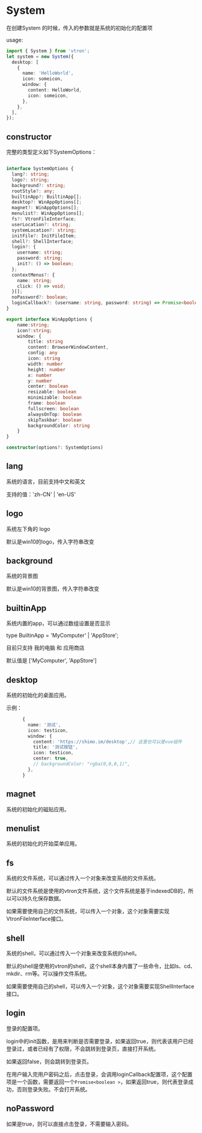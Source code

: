 # System

在创建System 的时候，传入的参数就是系统的初始化的配置项

usage:

```typescript
import { System } from 'vtron';
let system = new System({
  desktop: [
    {
      name: 'HelloWorld',
      icon: someicon,
      window: {
        content: HelloWorld,
        icon: someicon,
      },
    },
  ],
});
```

## constructor

完整的类型定义如下SystemOptions：

```typescript

interface SystemOptions {
  lang?: string;
  logo?: string;
  background?: string;
  rootStyle?: any;
  builtinApp?: BuiltinApp[];
  desktop?: WinAppOptions[];
  magnet?: WinAppOptions[];
  menulist?: WinAppOptions[];
  fs?: VtronFileInterface;
  userLocation?: string;
  systemLocation?: string;
  initFile?: InitFileItem;
  shell?: ShellInterface;
  login?: {
    username: string;
    password: string;
    init?: () => boolean;
  };
  contextMenus?: {
    name: string;
    click: () => void;
  }[];
  noPassword?: boolean;
  loginCallback?: (username: string, password: string) => Promise<boolean>;
}

export interface WinAppOptions {
    name:string;
    icon?:string;
    window: {
        title: string
        content: BrowserWindowContent,
        config: any
        icon: string
        width: number
        height: number
        x: number
        y: number
        center: boolean
        resizable: boolean
        minimizable: boolean
        frame: boolean
        fullscreen: boolean
        alwaysOnTop: boolean
        skipTaskbar: boolean
        backgroundColor: string
    }
}

constructor(options?: SystemOptions)
```

## lang

系统的语言，目前支持中文和英文

支持的值：'zh-CN' | 'en-US'

## logo

系统左下角的 logo

默认是win10的logo，传入字符串改变

## background

系统的背景图

默认是win10的背景图，传入字符串改变

## builtinApp

系统内置的app，可以通过数组设置是否显示

type BuiltinApp = 'MyComputer' | 'AppStore';

目前只支持 我的电脑 和 应用商店

默认值是 ['MyComputer', 'AppStore']

## desktop

系统的初始化的桌面应用。

示例：

```typescript
      {
        name: '测试',
        icon: testicon,
        window: {
          content: 'https://shimo.im/desktop',// 这里也可以是vue组件
          title: '测试按钮',
          icon: testicon,
          center: true,
          // backgroundColor: "rgba(0,0,0,1)",
        },
      }
```

## magnet

系统的初始化的磁贴应用。

## menulist

系统的初始化的开始菜单应用。

## fs

系统的文件系统，可以通过传入一个对象来改变系统的文件系统。

默认的文件系统是使用的vtron文件系统，这个文件系统是基于indexedDB的，所以可以持久化保存数据。

如果需要使用自己的文件系统，可以传入一个对象，这个对象需要实现VtronFileInterface接口。

## shell

系统的shell，可以通过传入一个对象来改变系统的shell。

默认的shell是使用的vtron的shell，这个shell本身内置了一些命令，比如ls、cd、mkdir、rm等。可以操作文件系统。

如果需要使用自己的shell，可以传入一个对象，这个对象需要实现ShellInterface接口。

## login

登录的配置项。

login中的init函数，是用来判断是否需要登录，如果返回true，则代表该用户已经登录过，或者已经有了权限，不会跳转到登录页，直接打开系统。

如果返回false，则会跳转到登录页。

在用户输入完用户密码之后，点击登录，会调用loginCallback配置项，这个配置项是一个函数，需要返回一个`Promise<boolean >`，如果返回true，则代表登录成功，否则登录失败。不会打开系统。

## noPassword

如果是true，则可以直接点击登录，不需要输入密码。
